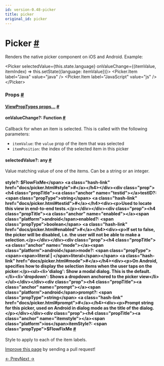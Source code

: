 ```yaml
---
id: version-0.48-picker
title: picker
original_id: picker
---
```

<a id="content"></a><h1><a class="anchor" name="picker"></a>Picker <a class="hash-link" href="docs/picker.html#picker">#</a></h1><div><div><p>Renders the native picker component on iOS and Android. Example:</p><div class="prism language-javascript"><span class="token operator">&lt;</span>Picker
  selectedValue<span class="token operator">=</span><span class="token punctuation">{</span><span class="token keyword">this</span><span class="token punctuation">.</span>state<span class="token punctuation">.</span>language<span class="token punctuation">}</span>
  onValueChange<span class="token operator">=</span><span class="token punctuation">{</span><span class="token punctuation">(</span>itemValue<span class="token punctuation">,</span> itemIndex<span class="token punctuation">)</span> <span class="token operator">=&gt;</span> <span class="token keyword">this</span><span class="token punctuation">.</span><span class="token function">setState</span><span class="token punctuation">(</span><span class="token punctuation">{</span>language<span class="token punctuation">:</span> itemValue<span class="token punctuation">}</span><span class="token punctuation">)</span><span class="token punctuation">}</span><span class="token operator">&gt;</span>
  <span class="token operator">&lt;</span>Picker<span class="token punctuation">.</span>Item label<span class="token operator">=</span><span class="token string">"Java"</span> value<span class="token operator">=</span><span class="token string">"java"</span> <span class="token operator">/</span><span class="token operator">&gt;</span>
  <span class="token operator">&lt;</span>Picker<span class="token punctuation">.</span>Item label<span class="token operator">=</span><span class="token string">"JavaScript"</span> value<span class="token operator">=</span><span class="token string">"js"</span> <span class="token operator">/</span><span class="token operator">&gt;</span>
<span class="token operator">&lt;</span><span class="token operator">/</span>Picker<span class="token operator">&gt;</span></div></div><h3><a class="anchor" name="props"></a>Props <a class="hash-link" href="docs/picker.html#props">#</a></h3><div class="props"><div class="prop"><h4 class="propTitle"><a class="anchor" name="viewproptypes"></a><a href="docs/viewproptypes.html#props">ViewPropTypes props...</a> <a class="hash-link" href="docs/picker.html#viewproptypes">#</a></h4></div><div class="prop"><h4 class="propTitle"><a class="anchor" name="onvaluechange"></a>onValueChange?: <span class="propType">Function</span> <a class="hash-link" href="docs/picker.html#onvaluechange">#</a></h4><div><p>Callback for when an item is selected. This is called with the following parameters:
  - <code>itemValue</code>: the <code>value</code> prop of the item that was selected
  - <code>itemPosition</code>: the index of the selected item in this picker</p></div></div><div class="prop"><h4 class="propTitle"><a class="anchor" name="selectedvalue"></a>selectedValue?: <span class="propType">any</span> <a class="hash-link" href="docs/picker.html#selectedvalue">#</a></h4><div><p>Value matching value of one of the items. Can be a string or an integer.</p></div></div><div class="prop"><h4 class="propTitle"><a class="anchor" name="style"></a>style?: <span class="propType">$FlowFixMe</span> <a class="hash-link" href="docs/picker.html#style">#</a></h4></div><div class="prop"><h4 class="propTitle"><a class="anchor" name="testid"></a>testID?: <span class="propType">string</span> <a class="hash-link" href="docs/picker.html#testid">#</a></h4><div><p>Used to locate this view in end-to-end tests.</p></div></div><div class="prop"><h4 class="propTitle"><a class="anchor" name="enabled"></a><span class="platform">android</span>enabled?: <span class="propType">boolean</span> <a class="hash-link" href="docs/picker.html#enabled">#</a></h4><div><p>If set to false, the picker will be disabled, i.e. the user will not be able to make a
selection.</p></div></div><div class="prop"><h4 class="propTitle"><a class="anchor" name="mode"></a><span class="platform">android</span>mode?: <span class="propType"><span><span>literal | </span>literal</span></span> <a class="hash-link" href="docs/picker.html#mode">#</a></h4><div><p>On Android, specifies how to display the selection items when the user taps on the picker:</p><ul><li>'dialog': Show a modal dialog. This is the default.</li><li>'dropdown': Shows a dropdown anchored to the picker view</li></ul></div></div><div class="prop"><h4 class="propTitle"><a class="anchor" name="prompt"></a><span class="platform">android</span>prompt?: <span class="propType">string</span> <a class="hash-link" href="docs/picker.html#prompt">#</a></h4><div><p>Prompt string for this picker, used on Android in dialog mode as the title of the dialog.</p></div></div><div class="prop"><h4 class="propTitle"><a class="anchor" name="itemstyle"></a><span class="platform">ios</span>itemStyle?: <span class="propType">$FlowFixMe</span> <a class="hash-link" href="docs/picker.html#itemstyle">#</a></h4><div><p>Style to apply to each of the item labels.</p></div></div></div></div><p class="edit-page-block"><a target="_blank" href="https://github.com/facebook/react-native/blob/master/Libraries/Components/Picker/Picker.js">Improve this page</a> by sending a pull request!</p><div class="docs-prevnext"><a class="docs-prev" href="docs/navigatorios.html#content">← Prev</a><a class="docs-next" href="docs/pickerios.html#content">Next →</a></div>